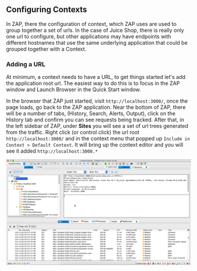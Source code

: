 ## Configuring Contexts
In ZAP, there the configuration of context, which ZAP uses are used to group together a set of urls. In the case of Juice Shop,
there is really only one url to configure, but other applications may have endpoints with different hostnames that use the 
same underlying application that could be grouped together with a Context.

### Adding a URL
At minimum, a context needs to have a URL, to get things started let's add the application root url. The easiest way to do this is
to focus in the ZAP window and Launch Browser in the Quick Start window.

In the browser that ZAP just started, visit `http://localhost:3000/`, once the page loads, go back to the ZAP application. 
Near the bottom of ZAP, there will be a number of tabs, (History, Search, Alerts, Output), click on the History tab and confirm 
you can see requests being tracked. After that, in the left sidebar of ZAP, under **Sites** you will see a set of url trees generated from the traffic. Right click (or control click) the url root `http://localhost:3000/` and in the context menu that 
popped up `Include in Context > Default Context`. It will bring up the context editor and you will see it added `http://localhost:3000.*`


![Include in Context](assets/images/zap-include-context.gif)
